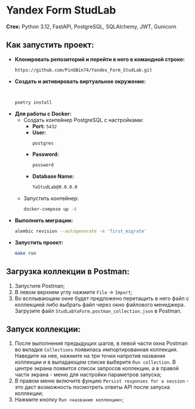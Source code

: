 # Yandex Form StudLab

**Стек:** Python 3.12, FastAPI, PostgreSQL, SQLAlchemy, JWT, Gunicorn

## Как запустить проект:

- **Клонировать репозиторий и перейти в него в командной строке:**
    ```sh
    https://github.com/PinGBin74/Yandex_Form_StudLab.git

- **Создать и активировать виртуальное окружение:**
    ```sh
    

    poetry install

- **Для работы с Docker:**
  - Создать контейнер PostgreSQL с настройками:
    - **Port:** `5432`
    - **User:** 
      ```sh
      postgres
      ```
    - **Password:**
      ```sh
      password
      ```
    - **Database Name:** 
      ```sh
      YaStudLab@0.0.0.0
      ```
  - Запустить контейнер:
    ```bash
    docker-compose up -d
    ```
- **Выполнить миграции:**
  ```sh
  alembic revision --autogenerate -m 'first_migrate'
  
- **Запустить проект:**
  ```sh
  make run

## Загрузка коллекции в Postman:

1. Запустите Postman;
2. В левом верхнем углу нажмите `File` -> `Import`;
3. Во всплывающем окне будет предложено перетащить в него файл с коллекцией либо выбрать файл через окно файлового менеджера.
Загрузите файл `StudLabYaForm.postman_collection.json` в Postman.

## Запуск коллекции:

1. После выполнения предыдущих шагов, в левой части окна Postman во вкладке `Collections` появилась импортированная коллекция.
Наведите на нее, нажмите на три точки напротив названия коллекции и в выпадающем списке выберите `Run collection`. В центре экрана появится список запросов коллекции,
а в правой части экрана - меню для настройки параметров запуска;
2. В правом меню включите фунцию `Persist responses for a session` - это даст возможность посмотреть ответы API после запуска коллекции;
3. Нажмите кнопку `Run <название коллекции>`;

